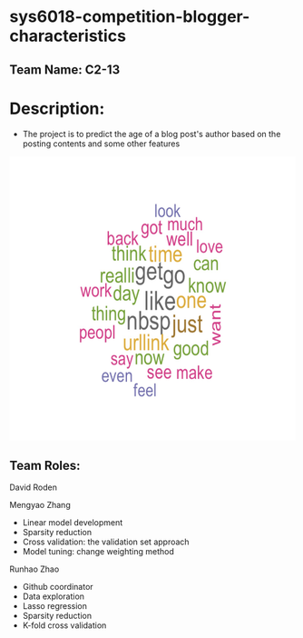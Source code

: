 # sys6018-competition-blogger-characteristics


Team Name: C2-13
-

# Description:

- The project is to predict the age of a blog post's author based on the posting contents and some other features
<img src="https://github.com/eddiezhaor/sys6018-competition-blogger-characteristics/blob/master/wordcloud.jpeg" alt="wordcloud" width="800" height="500">



Team Roles:
-

David Roden

Mengyao Zhang

- Linear model development
- Sparsity reduction
- Cross validation: the validation set approach
- Model tuning: change weighting method 

Runhao Zhao

- Github coordinator
- Data exploration
- Lasso regression
- Sparsity reduction
- K-fold cross validation
